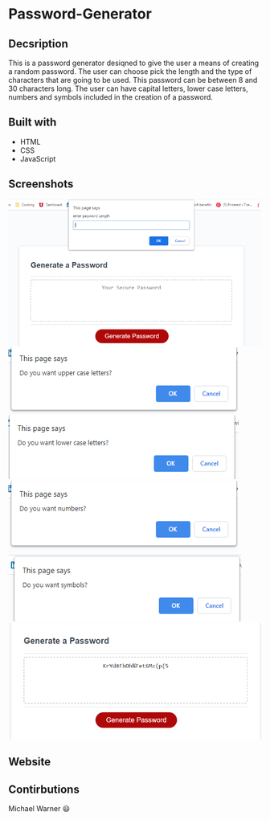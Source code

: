 # Password-Generator

## Decsription

This is a password generator desiqned to give the user a means of creating a random password. The user can choose pick the length and the type of characters that are going to be used. This password can be between 8 and 30 characters long. The user can have capital letters, lower case letters, numbers and symbols included in the creation of a password.

## Built with

- HTML
- CSS
- JavaScript

## Screenshots
![password 1](https://github.com/mikeysoar/Password-Generator/blob/main/assets/images/password%201.PNG)
![password 2](https://github.com/mikeysoar/Password-Generator/blob/main/assets/images/password%202.PNG)
![password 3](https://github.com/mikeysoar/Password-Generator/blob/main/assets/images/password%203.PNG)
![password 4](https://github.com/mikeysoar/Password-Generator/blob/main/assets/images/password%204.PNG)
![password 5](https://github.com/mikeysoar/Password-Generator/blob/main/assets/images/password%205.PNG)
![password 6](https://github.com/mikeysoar/Password-Generator/blob/main/assets/images/password%206.PNG)


## Website


## Contirbutions

Michael Warner :smiley:
